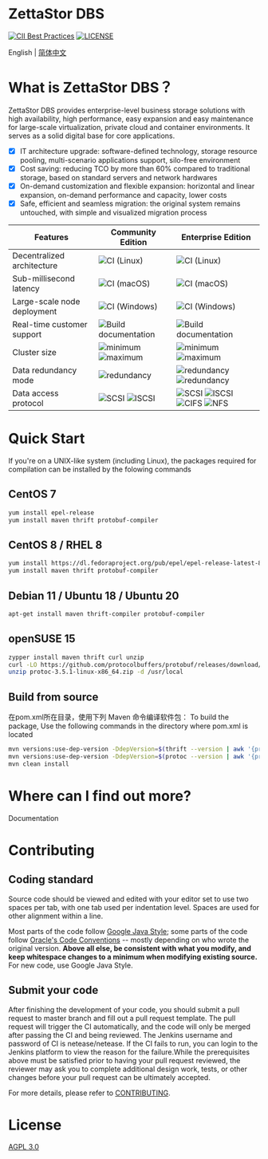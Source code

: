 # ZettaStor DBS

[![CII Best Practices](https://bestpractices.coreinfrastructure.org/projects/1486/badge)](https://bestpractices.coreinfrastructure.org/projects/1486)
[![LICENSE](https://img.shields.io/badge/licence-AGPL--3-blue.png)](https://github.com/lanewu/dbs/blob/master/LICENSE)

English | [简体中文](README-zh.md)

# What is ZettaStor DBS？

ZettaStor DBS provides enterprise-level business storage solutions with high availability, high performance, easy expansion and easy maintenance for large-scale virtualization, private cloud and container environments. It serves as a solid digital base for core applications.

- [x] IT architecture upgrade: software-defined technology, storage resource pooling, multi-scenario applications support, silo-free environment
- [x] Cost saving: reducing TCO by more than 60% compared to traditional storage, based on standard servers and network hardwares
- [x] On-demand customization and flexible expansion: horizontal and linear expansion, on-demand performance and capacity, lower costs
- [x] Safe, efficient and seamless migration: the original system remains untouched, with simple and visualized migration process

| Features | Community Edition  | Enterprise Edition | 
| ------------- | ------------- |  ------------- | 
| Decentralized architecture | ![CI (Linux)](https://img.shields.io/badge/-supported-brightgreen)| ![CI (Linux)](https://img.shields.io/badge/-supported-brightgreen) |
| Sub-millisecond latency | ![CI (macOS)](https://img.shields.io/badge/-supported-brightgreen) | ![CI (macOS)](https://img.shields.io/badge/-supported-brightgreen) |
| Large-scale node deployment | ![CI (Windows)](https://img.shields.io/badge/-supported-brightgreen) | ![CI (Windows)](https://img.shields.io/badge/-supported-brightgreen) |
| Real-time customer support | ![Build documentation](https://img.shields.io/badge/-unsupported-red)| ![Build documentation](https://img.shields.io/badge/-supported-brightgreen) |
| Cluster size | ![minimum](https://img.shields.io/badge/minimum-%E2%89%A53-blue) ![maximum](https://img.shields.io/badge/maximum-%E2%89%A510000-blue) | ![minimum](https://img.shields.io/badge/minimum-%E2%89%A53-blue) ![maximum](https://img.shields.io/badge/maximum-%E2%89%A510000-blue) |
| Data redundancy mode | ![redundancy](https://img.shields.io/badge/-2%20copies-blue) | ![redundancy](https://img.shields.io/badge/-2%20copies-blue) ![redundancy](https://img.shields.io/badge/-3%20copies-blue) |
| Data access protocol | ![SCSI](https://img.shields.io/badge/-scsi-blue)  ![ISCSI](https://img.shields.io/badge/-iscsi-blue) | ![SCSI](https://img.shields.io/badge/-scsi-blue)  ![ISCSI](https://img.shields.io/badge/-iscsi-blue) ![CIFS](https://img.shields.io/badge/-cifs-blue)  ![NFS](https://img.shields.io/badge/-nfs-blue)  |

# Quick Start

If you're on a UNIX-like system (including Linux), the packages required for compilation can be installed by the folowing commands

## CentOS 7
```bash
yum install epel-release
yum install maven thrift protobuf-compiler
```

## CentOS 8 / RHEL 8
```bash
yum install https://dl.fedoraproject.org/pub/epel/epel-release-latest-8.noarch.rpm
yum install maven thrift protobuf-compiler
```

## Debian 11 / Ubuntu 18 / Ubuntu 20
```bash
apt-get install maven thrift-compiler protobuf-compiler
```

## openSUSE 15
```bash
zypper install maven thrift curl unzip
curl -LO https://github.com/protocolbuffers/protobuf/releases/download/v3.5.1/protoc-3.5.1-linux-x86_64.zip
unzip protoc-3.5.1-linux-x86_64.zip -d /usr/local
```

## Build from source
在pom.xml所在目录，使用下列 Maven 命令编译软件包：
To build the package, Use the following commands in the directory where pom.xml is located
```bash
mvn versions:use-dep-version -DdepVersion=$(thrift --version | awk '{print $3}') -Dincludes=org.apache.thrift:libthrift
mvn versions:use-dep-version -DdepVersion=$(protoc --version | awk '{print $2}') -Dincludes=com.google.protobuf:protobuf-java
mvn clean install
```

# Where can I find out more?
Documentation

# Contributing

## Coding standard
Source code should be viewed and edited with your editor set to use two spaces per tab, with one tab used per indentation level. Spaces are used for other alignment within a line.

Most parts of the code follow [Google Java Style](https://google.github.io/styleguide/javaguide.html); some parts of the code follow [Oracle's Code Conventions](https://www.oracle.com/java/technologies/javase/codeconventions-contents.html) -- mostly depending on who wrote the original version. **Above all else, be consistent with what you modify, and keep whitespace changes to a minimum when modifying existing source.** For new code, use Google Java Style.

## Submit your code
After finishing the development of your code, you should submit a pull request to master branch and fill out a pull request template. The pull request will trigger the CI automatically, and the code will only be merged after passing the CI and being reviewed. The Jenkins username and password of CI is netease/netease. If the CI fails to run, you can login to the Jenkins platform to view the reason for the failure.While the prerequisites above must be satisfied prior to having your pull request reviewed, the reviewer may ask you to complete additional design work, tests, or other changes before your pull request can be ultimately accepted.

For more details, please refer to [CONTRIBUTING](CONTRIBUTING.md).

# License
[AGPL 3.0](LICENSE)
